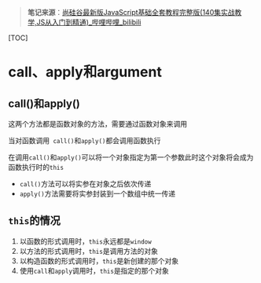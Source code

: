 > **笔记来源**：[尚硅谷最新版JavaScript基础全套教程完整版(140集实战教学,JS从入门到精通)_哔哩哔哩_bilibili](https://www.bilibili.com/video/BV1YW411T7GX)

[TOC]

# call、apply和argument



## call()和apply()

这两个方法都是函数对象的方法，需要通过函数对象来调用

当对函数调用` call()`和`apply()`都会调用函数执行

在调用`call()`和`apply()`可以将一个对象指定为第一个参数此时这个对象将会成为函数执行时的`this`

- `call()`方法可以将实参在对象之后依次传递
- `apply()`方法需要将实参封装到一个数组中统一传递



## `this`的情况

1. 以函数的形式调用时，`this`永远都是`window`
2. 以方法的形式调用时，`this`是调用方法的对象
3. 以构造函数的形式调用时，`this`是新创建的那个对象
4. 使用`call`和`apply`调用时，`this`是指定的那个对象

